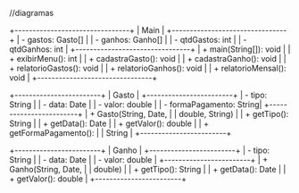 //diagramas

+--------------------------------+
|             Main               |
+--------------------------------+
| - gastos: Gasto[]              |
| - ganhos: Ganho[]              |
| - qtdGastos: int               |
| - qtdGanhos: int               |
+--------------------------------+
| + main(String[]): void        |
| + exibirMenu(): int            |
| + cadastraGasto(): void        |
| + cadastraGanho(): void        |
| + relatorioGastos(): void      |
| + relatorioGanhos(): void      |
| + relatorioMensal(): void      |
+--------------------------------+

+------------------------+
|          Gasto         |
+------------------------+
| - tipo: String          |
| - data: Date            |
| - valor: double         |
| - formaPagamento: String|
+------------------------+
| + Gasto(String, Date,   |
|         double, String) |
| + getTipo(): String     |
| + getData(): Date       |
| + getValor(): double    |
| + getFormaPagamento():  |
|      String             |
+------------------------+

+------------------------+
|          Ganho         |
+------------------------+
| - tipo: String          |
| - data: Date            |
| - valor: double         |
+------------------------+
| + Ganho(String, Date,   |
|         double)         |
| + getTipo(): String     |
| + getData(): Date       |
| + getValor(): double    |
+------------------------+
